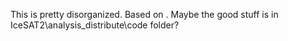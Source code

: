 This is pretty disorganized. Based on . Maybe the good stuff is in IceSAT2\analysis_distribute\code folder?
